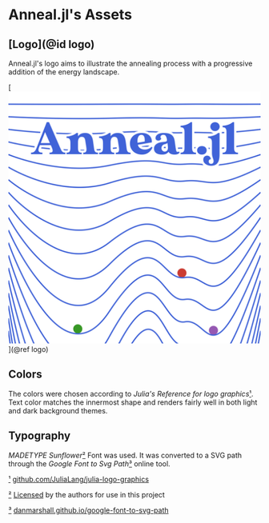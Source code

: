 # Anneal.jl's Assets

## [Logo](@id logo)

Anneal.jl's logo aims to illustrate the annealing process with a progressive addition of the energy landscape.

[![Anneal.jl](logo.svg)](@ref logo)

## Colors

The colors were chosen according to  *Julia's Reference for logo graphics*[¹](#1). Text color matches the innermost shape and renders fairly well in both light and dark background themes.

## Typography
*MADETYPE Sunflower*[²](#2) Font was used. It was converted to a SVG path through the *Google Font to Svg Path*[³](#3) online tool.

<a href="#1">¹</a> [github.com/JuliaLang/julia-logo-graphics](https://github.com/JuliaLang/julia-logo-graphics/)

<a href="#2">²</a> [Licensed](/docs/src/assets/fonts/Sunflower%20LICENSE.txt) by the authors for use in this project

<a href="#3">³</a> [danmarshall.github.io/google-font-to-svg-path](https://danmarshall.github.io/google-font-to-svg-path/)
